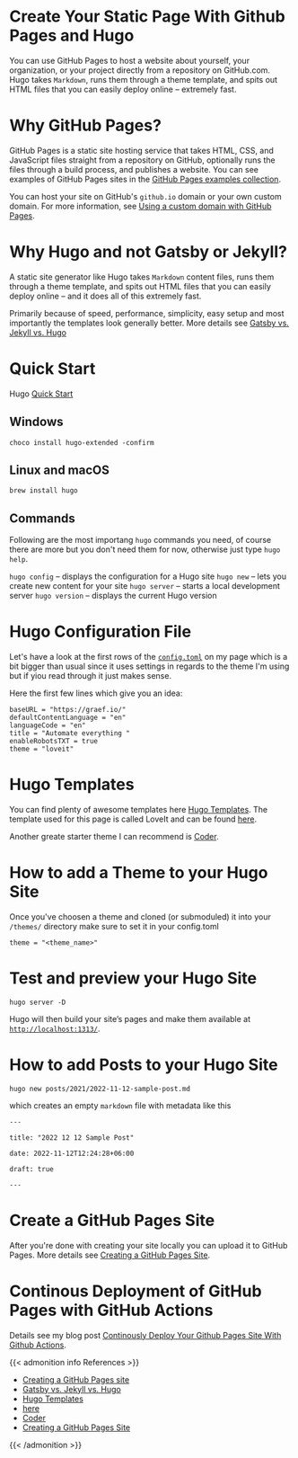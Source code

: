 # Create Your Static Page With Github Pages and Hugo


You can use GitHub Pages to host a website about yourself, your organization, or your project directly from a repository on GitHub.com. Hugo takes `Markdown`, runs them through a theme template, and spits out HTML files that you can easily deploy online – extremely fast.

# Why GitHub Pages?

GitHub Pages is a static site hosting service that takes HTML, CSS, and JavaScript files straight from a repository on GitHub, optionally runs the files through a build process, and publishes a website. You can see examples of GitHub Pages sites in the [GitHub Pages examples collection](https://github.com/collections/github-pages-examples).

You can host your site on GitHub's `github.io` domain or your own custom domain. For more information, see [Using a custom domain with GitHub Pages](https://docs.github.com/en/articles/using-a-custom-domain-with-github-pages).

# Why Hugo and not Gatsby or Jekyll?

A static site generator like Hugo takes `Markdown` content files, runs them through a theme template, and spits out HTML files that you can easily deploy online – and it does all of this extremely fast.

Primarily because of speed, performance, simplicity, easy setup and most importantly the templates look generally better.
More details see [Gatsby vs. Jekyll vs. Hugo](https://www.gatsbyjs.com/features/jamstack/gatsby-vs-jekyll-vs-hugo)

# Quick Start
Hugo [Quick Start](https://gohugo.io/getting-started/quick-start/)

## Windows

`choco install hugo-extended -confirm`

## Linux and macOS

`brew install hugo`

## Commands

Following are the most importang `hugo` commands you need, of course there are more but you don't need them for now, otherwise just type `hugo help`.

`hugo config` – displays the configuration for a Hugo site
`hugo new` – lets you create new content for your site
`hugo server` – starts a local development server
`hugo version` – displays the current Hugo version

# Hugo Configuration File

Let's have a look at the first rows of the [`config.toml`](https://github.com/segraef/graef.io/blob/draft/config.toml) on my page which is a bit bigger than usual since it uses settings in regards to the theme I'm using but if yiou read through it just makes sense.

Here the first few lines which give you an idea:
```
baseURL = "https://graef.io/"
defaultContentLanguage = "en"
languageCode = "en"
title = "Automate everything "
enableRobotsTXT = true
theme = "loveit"
```

# Hugo Templates

You can find plenty of awesome templates here [Hugo Templates](https://gohugo.io/templates/).
The template used for this page is called LoveIt and can be found [here](https://github.com/dillonzq/LoveIt).

Another greate starter theme I can recommend is [Coder](https://github.com/luizdepra/hugo-coder).


# How to add a Theme to your Hugo Site
Once you've choosen a theme and cloned (or submoduled) it into your `/themes/` directory make sure to set it in your config.toml

`theme = "<theme_name>"`

# Test and preview your Hugo Site

`hugo server -D`

Hugo will then build your site’s pages and make them available at [`http://localhost:1313/`](http://localhost:1313/).

# How to add Posts to your Hugo Site

`hugo new posts/2021/2022-11-12-sample-post.md`

which creates an empty `markdown` file with metadata like this

```
---

title: "2022 12 12 Sample Post"

date: 2022-11-12T12:24:28+06:00

draft: true

---
```

# Create a GitHub Pages Site

After you're done with creating your site locally you can upload it to GitHub Pages. More details see [Creating a GitHub Pages Site](index.en.mdhttps://docs.github.com/en/pages/getting-started-with-github-pages/creating-a-github-pages-site).

# Continous Deployment of GitHub Pages with GitHub Actions

Details see my blog post [Continously Deploy Your Github Pages Site With Github Actions](../continously-deploy-your-github-pages-site-with-github-actions/).

{{< admonition info References >}}
- [Creating a GitHub Pages site](https://docs.github.com/en/pages/getting-started-with-github-pages/creating-a-github-pages-site)
- [Gatsby vs. Jekyll vs. Hugo](https://www.gatsbyjs.com/features/jamstack/gatsby-vs-jekyll-vs-hugo)
- [Hugo Templates](https://gohugo.io/templates/)
- [here](https://github.com/dillonzq/LoveIt)
- [Coder](https://github.com/luizdepra/hugo-coder)
- [Creating a GitHub Pages Site](index.en.mdhttps://docs.github.com/en/pages/getting-started-with-github-pages/creating-a-github-pages-site)

{{< /admonition >}}

